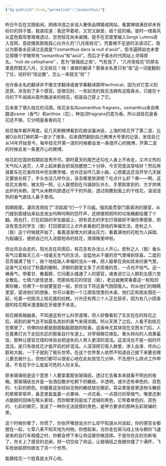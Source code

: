 ```yaml
---
{"dg-publish":true,"permalink":"/osmanthus/"}
---
```



昨日午后在文图偷闲，网络冲浪之余误入奢侈品牌婚戒网站，看罢琳琅满目却未有标价的鸽子蛋，我哀叹道：我还早着呢，又穷又缺爱，结个屁的婚。彼时一缕香风从蓝色窗帘里艰难透过，忽觉桂花尚未阑珊。提手在百度里输入Serge Lutens进入官网，意欲搜索那瓶我心仪许久的“八月夜桂花”。凭着微不足道的法语词汇，我以为那香水反译过去就是“l'osmanthus dans la nuit d'août”，但寻遍网站也未曾见得哪个字眼带有“osmanthus”和“août”。而后才于香水时代网站上寻得原名，“nuit de cellophane” ，意为“玻璃纸之夜”。气死我了，“八月夜桂花”的原名里竟然既无八月，又无桂花！嗨！谁做的翻译？那香水名里只有“夜”这一词是翻到了位，说好的“信达雅”，怎么一来就无“信”？

也许香水名的翻译并不像文学翻译或者字幕翻译那样technical，因为对它意义的还原，涉及到了多个感官。捉襟见肘、一贫如洗的我无法拥有这瓶香水，只能在十月的下午闻闻从窗外飘进来的桂花，假装自己穿上了它。

后来查了很久桂花的词源。桂花全名叫osmanthus fragrans，osmanthus来自希腊语osme（香气）和anthos（花），种加词fragrans仍意为香。所以说桂花是香花还不够，它分明是香香的花！

桂花每年都开两度。前几天刷微博看到花痴谈瀛洲说，上海的桂花开了第二波，比被O台风打掉的第一波少了很多。后来偶然翻到自己微博大号里的记录，发现自己从14年开始至今，每年桂花开第一波的时候都会发一条很开心的微博，开第二波的时候会发一条更开心的微博。

桂花赶在国庆假期前首秀开尽。那时夏天的尾巴还勾在人身上不肯走，又冷又热的天气叫人迷茫，人早上起床都会抓耳挠腮想二十分钟，今天究竟该穿啥好？然后再骑着车在花香阵阵中兜去教学楼。也许还会哼几首小曲，心想着这还没开学几天就又要放长假了，手头也没几样作业，该去哪里旅游呢？吃点什么好？嘶——啊，这桂花太香啦，被太阳一照，让人联想到在乌镇排队许久、手里刚拿到的、方才烘烤出炉的米糕，湿气从米糕内部透过干干的外层，透过刚撒到面上的干桂花，温润湿热的香气直往人鼻子里闯。

假期趋尾，凄风苦雨给了“凉起超”们一个下马威。强风能贯穿门窗紧闭的寝室，从门缝到窗缝钻来钻去发出呜啊呜啊的恐吓声，还顺便把厕所的垃圾桶都给撂了个翻。雨也打，打在赶路的学生脑袋上，把有意志的学生打得狼狈不堪伤寒感冒，把没有意志的学生（我）打回寝室过上点外卖看剧打游戏的幸福生活。悲秋之人（我）这个时候就开始了，看着逐渐增大的课业压力，看着满地的花粒为人踩踏、为毂碾压，便把自己代入进那短命的桂花，哭得稀里哗啦。

但台风总会走的，阳光总在风雨后，桂花总有办法让人开心。悲秋之人（我）垂头丧气过着每天三点一线毫无生气的生活，会猛地从干瘪的空气里嗅到惊喜。二度的芬芳缀满了枝丫，挨个地给路人幸福的当头一棒，把人敲晕在突如其来的香气里。这香气又经过了秋露的酿制，浓郁的甜里又多了点受难的苦，一点也不俗气。这一棒香气，带着甘、散着醇，它闷着头撞通了人的感官，或者说它让人醉到五感六觉全散乱、七情六欲皆迸发。而那些桂花的信徒（我），老远就微笑看着这一粒粒的黄砂糖，仿佛下一秒就要窒息一般，抓住当下将这香气囫囵吸入。你从他们的眼睛里望，望进他们的想象，你可以看到一个江南饭馆里的木桌，他们正和朋友围在一起，吃着一份刚浇上桂花酱的拉糕。兴许还有两三个人正在舔牙，因为有几小团香甜的桂花糯米渣渣黏在牙缝里不肯走。

桂花越夜越幽香。不知道这有什么科学道理，但人好像看到了实实在在的桂花之后，闻到的香气总不如莫名其妙的香气来得浓稠。所以天黑了之后，人看不到桂花在哪里了，仿佛四处都是甜甜黏黏甜甜的桂香。这香味尤其体现在文图关门后，人在昏黄灯光下走回东区的那条自行车道上。对学得眼花缭乱、晕头转向的人效果最佳，那种让感官交错的体验会把迷失的人带入更深的混沌。这混沌也不是一般的坏混沌，是只有夜桂花才能开启的好混沌。人深深把它吸入肺里、渗入血液、传向心脏和大脑，一下子就到了极乐世界。在这个世界里人依然不知道自己接下来要去哪儿要去做什么，但他们都可以很安心地在此处放空几分钟，不去想什么绩点工作申请，不去在乎什么岌岌可危的人际关系。

原来玻璃纸是这个意思！人要拿着那张玻璃纸，透过它去看本来就看不明白的夜晚。那玻璃纸也许是一张酒后散步吃剩下的糖纸，半透明，或许还有单色的、双色的、七彩的颜色。你握着这张轻如无物的糖纸放在眼前，耳朵里是夜里造物与糖纸的窸窸窣窣声，鼻息里氤氲着一点果味、一点花香、一点腐烂的草根气，嘴里还剩点酸甜的回味在喉头萦绕，而你眼里则是加了滤镜的黑色，它带着单色的、双色的、七彩的微茫，变成了一种你无法捉摸的黑色，是甲方要求的那种五彩斑斓的黑。

这个时候你晕了，你慌了，你张开嘴想说点什么却不知道从何说起，你的感官全都搅在一起，七荤八素不知天地为何物。你想起来，当你走在斑马线上快与朝你飞速驶来的自行车相撞之时，你都会停下来让命运替你做选择。于是你在此刻也断电了，你关上了感官的总闸，把一切交给了命运，让玻璃纸之夜跟你撞了个满怀，飞车抢劫般把你掳去了另一个世界。

能跟桂花一个姓真是太开心啦。